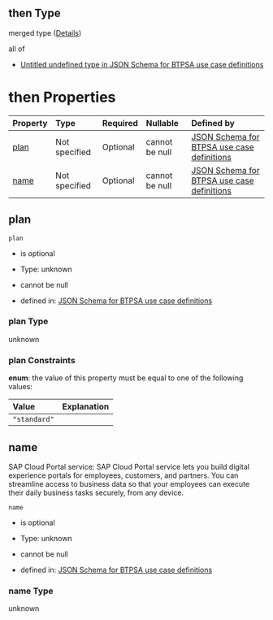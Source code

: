 ## then Type

merged type ([Details](btpsa-usecase-properties-services-items-allof-2-then-allof-37-then.md))

all of

*   [Untitled undefined type in JSON Schema for BTPSA use case definitions](btpsa-usecase-properties-services-items-allof-2-then-allof-37-then-allof-0.md "check type definition")

# then Properties

| Property      | Type          | Required | Nullable       | Defined by                                                                                                                                                                                                            |
| :------------ | :------------ | :------- | :------------- | :-------------------------------------------------------------------------------------------------------------------------------------------------------------------------------------------------------------------- |
| [plan](#plan) | Not specified | Optional | cannot be null | [JSON Schema for BTPSA use case definitions](btpsa-usecase-properties-services-items-allof-2-then-allof-37-then-properties-plan.md "undefined#/properties/services/items/allOf/2/then/allOf/37/then/properties/plan") |
| [name](#name) | Not specified | Optional | cannot be null | [JSON Schema for BTPSA use case definitions](btpsa-usecase-properties-services-items-allof-2-then-allof-37-then-properties-name.md "undefined#/properties/services/items/allOf/2/then/allOf/37/then/properties/name") |

## plan



`plan`

*   is optional

*   Type: unknown

*   cannot be null

*   defined in: [JSON Schema for BTPSA use case definitions](btpsa-usecase-properties-services-items-allof-2-then-allof-37-then-properties-plan.md "undefined#/properties/services/items/allOf/2/then/allOf/37/then/properties/plan")

### plan Type

unknown

### plan Constraints

**enum**: the value of this property must be equal to one of the following values:

| Value        | Explanation |
| :----------- | :---------- |
| `"standard"` |             |

## name

SAP Cloud Portal service: SAP Cloud Portal service lets you build digital experience portals for employees, customers, and partners. You can streamline access to business data so that your employees can execute their daily business tasks securely, from any device.

`name`

*   is optional

*   Type: unknown

*   cannot be null

*   defined in: [JSON Schema for BTPSA use case definitions](btpsa-usecase-properties-services-items-allof-2-then-allof-37-then-properties-name.md "undefined#/properties/services/items/allOf/2/then/allOf/37/then/properties/name")

### name Type

unknown
